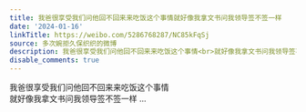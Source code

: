 ```yaml
---
title: 我爸很享受我们问他回不回来来吃饭这个事情就好像我拿文书问我领导签不签一样
date: '2024-01-16'
linkTitle: https://weibo.com/5286768287/NC85kFqSj
source: 多次婉拒久保织织的微博
description: 我爸很享受我们问他回不回来来吃饭这个事情<br>就好像我拿文书问我领导签不签一样  ...
disable_comments: true
---
```

我爸很享受我们问他回不回来来吃饭这个事情<br>就好像我拿文书问我领导签不签一样  ...